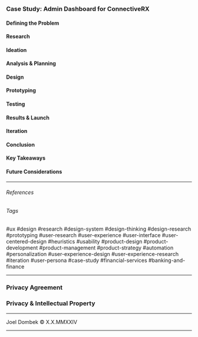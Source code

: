 ### Case Study: Admin Dashboard for ConnectiveRX

#### Defining the Problem


#### Research


#### Ideation


#### Analysis & Planning


#### Design


#### Prototyping


#### Testing


#### Results & Launch


#### Iteration


#### Conclusion


#### Key Takeaways


#### Future Considerations



---

###### References


###### Tags
#ux #design #research #design-system #design-thinking #design-research #prototyping #user-research #user-experience #user-interface #user-centered-design #heuristics #usability #product-design #product-development #product-management #product-strategy #automation #personalization #user-experience-design #user-experience-research #iteration #user-persona #case-study #financial-services #banking-and-finance

---

### Privacy Agreement


### Privacy & Intellectual Property


---

Joel Dombek © X.X.MMXXIV 

---